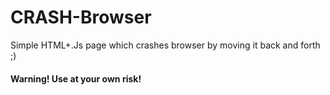 # CRASH-Browser
Simple HTML+.Js page which crashes browser by moving it back and forth ;)

#### Warning! Use at your own risk!
